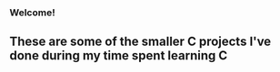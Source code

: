 ### Welcome!

## These are some of the smaller C projects I've done during my time spent learning C
